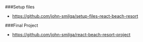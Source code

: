 ###Setup files 
- https://github.com/john-smilga/setup-files-react-beach-resort

###Final Project
- https://github.com/john-smilga/react-beach-resort-project
